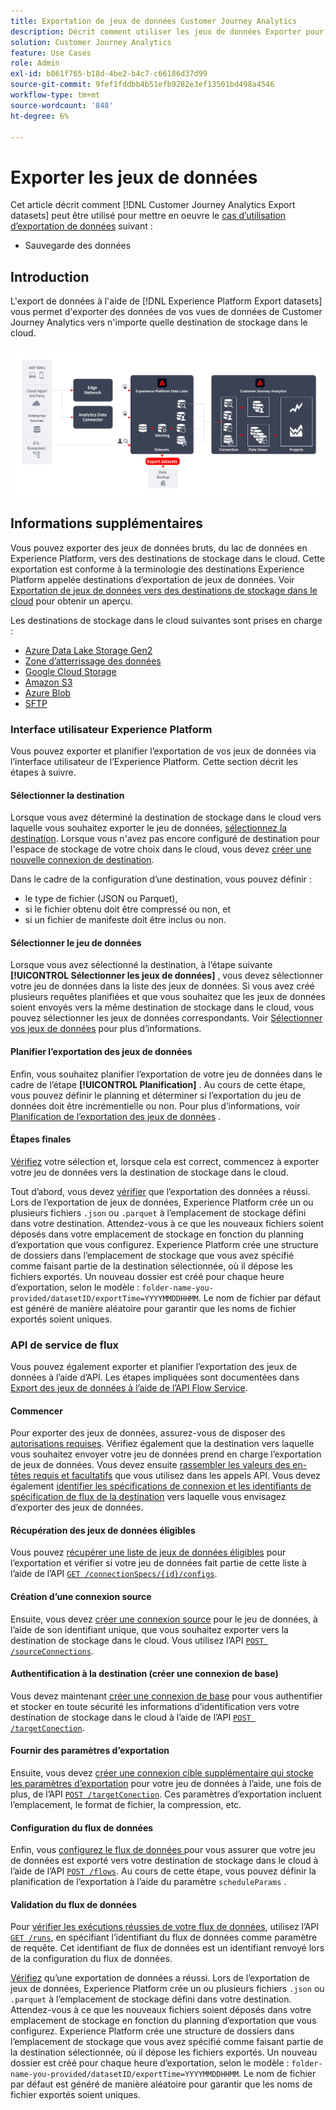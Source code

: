 ```yaml
---
title: Exportation de jeux de données Customer Journey Analytics
description: Décrit comment utiliser les jeux de données Exporter pour sauvegarder vos données.
solution: Customer Journey Analytics
feature: Use Cases
role: Admin
exl-id: b861f765-b18d-4be2-b4c7-c66186d37d99
source-git-commit: 9fef1fddbb4b51efb9282e3ef13501bd498a4546
workflow-type: tm+mt
source-wordcount: '848'
ht-degree: 6%

---
```


# Exporter les jeux de données

Cet article décrit comment [!DNL Customer Journey Analytics Export datasets] peut être utilisé pour mettre en oeuvre le [cas d’utilisation d’exportation de données](overview.md) suivant :

- Sauvegarde des données

## Introduction

L&#39;export de données à l&#39;aide de [!DNL Experience Platform Export datasets] vous permet d&#39;exporter des données de vos vues de données de Customer Journey Analytics vers n&#39;importe quelle destination de stockage dans le cloud.

![Extension BI](../assets/export-datasets.svg)

## Informations supplémentaires

Vous pouvez exporter des jeux de données bruts, du lac de données en Experience Platform, vers des destinations de stockage dans le cloud. Cette exportation est conforme à la terminologie des destinations Experience Platform appelée destinations d’exportation de jeux de données. Voir [Exportation de jeux de données vers des destinations de stockage dans le cloud](https://experienceleague.adobe.com/fr/docs/experience-platform/destinations/ui/activate/export-datasets) pour obtenir un aperçu.

Les destinations de stockage dans le cloud suivantes sont prises en charge :

- [Azure Data Lake Storage Gen2](https://experienceleague.adobe.com/fr/docs/experience-platform/destinations/catalog/cloud-storage/adls-gen2)
- [Zone d’atterrissage des données](https://experienceleague.adobe.com/fr/docs/experience-platform/destinations/catalog/cloud-storage/data-landing-zone)
- [Google Cloud Storage](https://experienceleague.adobe.com/fr/docs/experience-platform/destinations/catalog/cloud-storage/google-cloud-storage)
- [Amazon S3](https://experienceleague.adobe.com/fr/docs/experience-platform/destinations/catalog/cloud-storage/amazon-s3#changelog)
- [Azure Blob](https://experienceleague.adobe.com/fr/docs/experience-platform/destinations/catalog/cloud-storage/azure-blob#changelog)
- [SFTP](https://experienceleague.adobe.com/fr/docs/experience-platform/destinations/catalog/cloud-storage/sftp#changelog)


### Interface utilisateur Experience Platform

Vous pouvez exporter et planifier l’exportation de vos jeux de données via l’interface utilisateur de l’Experience Platform. Cette section décrit les étapes à suivre.

#### Sélectionner la destination

Lorsque vous avez déterminé la destination de stockage dans le cloud vers laquelle vous souhaitez exporter le jeu de données, [sélectionnez la destination](https://experienceleague.adobe.com/fr/docs/experience-platform/destinations/ui/activate/export-datasets#select-destination). Lorsque vous n&#39;avez pas encore configuré de destination pour l&#39;espace de stockage de votre choix dans le cloud, vous devez [créer une nouvelle connexion de destination](https://experienceleague.adobe.com/fr/docs/experience-platform/destinations/ui/connect-destination).

Dans le cadre de la configuration d’une destination, vous pouvez définir :

- le type de fichier (JSON ou Parquet),
- si le fichier obtenu doit être compressé ou non, et
- si un fichier de manifeste doit être inclus ou non.


#### Sélectionner le jeu de données

Lorsque vous avez sélectionné la destination, à l’étape suivante **[!UICONTROL Sélectionner les jeux de données]** , vous devez sélectionner votre jeu de données dans la liste des jeux de données. Si vous avez créé plusieurs requêtes planifiées et que vous souhaitez que les jeux de données soient envoyés vers la même destination de stockage dans le cloud, vous pouvez sélectionner les jeux de données correspondants. Voir [Sélectionner vos jeux de données](https://experienceleague.adobe.com/fr/docs/experience-platform/destinations/ui/activate/export-datasets#select-datasets) pour plus d’informations.

#### Planifier l’exportation des jeux de données

Enfin, vous souhaitez planifier l’exportation de votre jeu de données dans le cadre de l’étape **[!UICONTROL Planification]** . Au cours de cette étape, vous pouvez définir le planning et déterminer si l’exportation du jeu de données doit être incrémentielle ou non. Pour plus d’informations, voir [Planification de l’exportation des jeux de données](https://experienceleague.adobe.com/fr/docs/experience-platform/destinations/ui/activate/export-datasets#scheduling) .


#### Étapes finales

[Vérifiez](https://experienceleague.adobe.com/fr/docs/experience-platform/destinations/ui/activate/export-datasets#review) votre sélection et, lorsque cela est correct, commencez à exporter votre jeu de données vers la destination de stockage dans le cloud.

Tout d’abord, vous devez [vérifier](https://experienceleague.adobe.com/fr/docs/experience-platform/destinations/ui/activate/export-datasets#verify) que l’exportation des données a réussi. Lors de l’exportation de jeux de données, Experience Platform crée un ou plusieurs fichiers `.json` ou `.parquet` à l’emplacement de stockage défini dans votre destination. Attendez-vous à ce que les nouveaux fichiers soient déposés dans votre emplacement de stockage en fonction du planning d’exportation que vous configurez. Experience Platform crée une structure de dossiers dans l’emplacement de stockage que vous avez spécifié comme faisant partie de la destination sélectionnée, où il dépose les fichiers exportés. Un nouveau dossier est créé pour chaque heure d’exportation, selon le modèle : `folder-name-you-provided/datasetID/exportTime=YYYYMMDDHHMM`. Le nom de fichier par défaut est généré de manière aléatoire pour garantir que les noms de fichier exportés soient uniques.

### API de service de flux

Vous pouvez également exporter et planifier l’exportation des jeux de données à l’aide d’API. Les étapes impliquées sont documentées dans [Export des jeux de données à l’aide de l’API Flow Service](https://experienceleague.adobe.com/fr/docs/experience-platform/destinations/api/export-datasets).

#### Commencer

Pour exporter des jeux de données, assurez-vous de disposer des [autorisations requises](https://experienceleague.adobe.com/fr/docs/experience-platform/destinations/api/export-datasets#permissions). Vérifiez également que la destination vers laquelle vous souhaitez envoyer votre jeu de données prend en charge l’exportation de jeux de données. Vous devez ensuite [ rassembler les valeurs des en-têtes requis et facultatifs](https://experienceleague.adobe.com/fr/docs/experience-platform/destinations/api/export-datasets#gather-values-headers) que vous utilisez dans les appels API. Vous devez également [identifier les spécifications de connexion et les identifiants de spécification de flux de la destination](https://experienceleague.adobe.com/fr/docs/experience-platform/destinations/api/export-datasets#gather-connection-spec-flow-spec) vers laquelle vous envisagez d’exporter des jeux de données.

#### Récupération des jeux de données éligibles

Vous pouvez [récupérer une liste de jeux de données éligibles](https://experienceleague.adobe.com/fr/docs/experience-platform/destinations/api/export-datasets#retrieve-list-of-available-datasets) pour l’exportation et vérifier si votre jeu de données fait partie de cette liste à l’aide de l’API [`GET /connectionSpecs/{id}/configs`](https://developer.adobe.com/experience-platform-apis/references/destinations/#tag/Configurations/operation/getDatasets).


#### Création d’une connexion source

Ensuite, vous devez [créer une connexion source](https://experienceleague.adobe.com/fr/docs/experience-platform/destinations/api/export-datasets#create-source-connection) pour le jeu de données, à l’aide de son identifiant unique, que vous souhaitez exporter vers la destination de stockage dans le cloud. Vous utilisez l’API [`POST /sourceConnections`](https://developer.adobe.com/experience-platform-apis/references/destinations/#tag/Source-connections/operation/postSourceConnection).

#### Authentification à la destination (créer une connexion de base)

Vous devez maintenant [créer une connexion de base](https://experienceleague.adobe.com/fr/docs/experience-platform/destinations/api/export-datasets#create-base-connection) pour vous authentifier et stocker en toute sécurité les informations d’identification vers votre destination de stockage dans le cloud à l’aide de l’API [`POST /targetConection`](https://developer.adobe.com/experience-platform-apis/references/destinations/#tag/Target-connections/operation/postTargetConnection).


#### Fournir des paramètres d’exportation

Ensuite, vous devez [ créer une connexion cible supplémentaire qui stocke les paramètres d’exportation](https://experienceleague.adobe.com/fr/docs/experience-platform/destinations/api/export-datasets#create-target-connection) pour votre jeu de données à l’aide, une fois de plus, de l’API [`POST /targetConection`](https://developer.adobe.com/experience-platform-apis/references/destinations/#tag/Target-connections/operation/postTargetConnection). Ces paramètres d’exportation incluent l’emplacement, le format de fichier, la compression, etc.

#### Configuration du flux de données

Enfin, vous [ configurez le flux de données ](https://experienceleague.adobe.com/fr/docs/experience-platform/destinations/api/export-datasets#create-dataflow) pour vous assurer que votre jeu de données est exporté vers votre destination de stockage dans le cloud à l’aide de l’API [`POST /flows`](https://developer.adobe.com/experience-platform-apis/references/destinations/#tag/Dataflows/operation/postFlow). Au cours de cette étape, vous pouvez définir la planification de l’exportation à l’aide du paramètre `scheduleParams` .

#### Validation du flux de données

Pour [vérifier les exécutions réussies de votre flux de données](https://experienceleague.adobe.com/fr/docs/experience-platform/destinations/api/export-datasets#get-dataflow-runs), utilisez l’API [`GET /runs`](https://developer.adobe.com/experience-platform-apis/references/destinations/#tag/Dataflow-runs/operation/getFlowRuns), en spécifiant l’identifiant du flux de données comme paramètre de requête. Cet identifiant de flux de données est un identifiant renvoyé lors de la configuration du flux de données.

[Vérifiez](https://experienceleague.adobe.com/fr/docs/experience-platform/destinations/ui/activate/export-datasets#verify) qu’une exportation de données a réussi. Lors de l’exportation de jeux de données, Experience Platform crée un ou plusieurs fichiers `.json` ou `.parquet` à l’emplacement de stockage défini dans votre destination. Attendez-vous à ce que les nouveaux fichiers soient déposés dans votre emplacement de stockage en fonction du planning d’exportation que vous configurez. Experience Platform crée une structure de dossiers dans l’emplacement de stockage que vous avez spécifié comme faisant partie de la destination sélectionnée, où il dépose les fichiers exportés. Un nouveau dossier est créé pour chaque heure d’exportation, selon le modèle : `folder-name-you-provided/datasetID/exportTime=YYYYMMDDHHMM`. Le nom de fichier par défaut est généré de manière aléatoire pour garantir que les noms de fichier exportés soient uniques.
